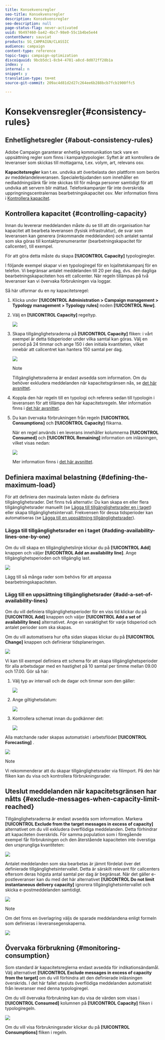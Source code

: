 ```yaml
---
title: Konsekvensregler
seo-title: Konsekvensregler
description: Konsekvensregler
seo-description: null
page-status-flag: never-activated
uuid: 9b497460-ba42-4bc7-98e0-55c1b4be5e44
contentOwner: sauviat
products: SG_CAMPAIGN/CLASSIC
audience: campaign
content-type: reference
topic-tags: campaign-optimization
discoiquuid: 9bcb5dc1-8cb4-4781-a8cd-8d072ff28b1a
index: y
internal: n
snippet: y
translation-type: tm+mt
source-git-commit: 209ac4d81d2d27c264ee6b288bcb7fcb1900ffc5

---
```



# Konsekvensregler{#consistency-rules}

## Enhetlighetsregler {#about-consistency-rules}

Adobe Campaign garanterar enhetlig kommunikation tack vare en uppsättning regler som finns i kampanjtypologier. Syftet är att kontrollera de leveranser som skickas till mottagarna, t.ex. volym, art, relevans osv.

**Kapacitetsregler** kan t.ex. undvika att överbelasta den plattform som berörs av meddelandeleveransen. Specialerbjudanden som innehåller en nedladdningslänk får inte skickas till för många personer samtidigt för att undvika att servern blir mättad. Telefonkampanjer får inte överskrida uppringningscentralernas bearbetningskapacitet osv. Mer information finns i [Kontrollera kapacitet](#controlling-capacity).

## Kontrollera kapacitet {#controlling-capacity}

Innan du levererar meddelanden måste du se till att din organisation har kapacitet att bearbeta leveransen (fysisk infrastruktur), de svar som leveransen kan generera (inkommande meddelanden) och antalet samtal som ska göras till kontaktprenumeranter (bearbetningskapacitet för callcenter), till exempel.

För att göra detta måste du skapa **[!UICONTROL Capacity]** typologiregler.

I följande exempel skapar vi en typologiregel för en lojalitetskampanj för en telefon. Vi begränsar antalet meddelanden till 20 per dag, dvs. den dagliga bearbetningskapaciteten hos ett callcenter. När regeln tillämpas på två leveranser kan vi övervaka förbrukningen via loggar.

Så här utformar du en ny kapacitetsregel:

1. Klicka under **[!UICONTROL Administration > Campaign management > Typology management > Typology rules]** noden **[!UICONTROL New]**.
1. Välj en **[!UICONTROL Capacity]** regeltyp.

   ![](assets/campaign_opt_create_capacity_01.png)

1. Skapa tillgänglighetsraderna på **[!UICONTROL Capacity]** fliken: i vårt exempel är detta tidsperioder under vilka samtal kan göras. Välj en period på 24 timmar och ange 150 i den initiala kvantiteten, vilket innebär att callcentret kan hantera 150 samtal per dag.

   ![](assets/campaign_opt_create_capacity_02.png)

   >[!NOTE]
   >
   >Tillgänglighetsraderna är endast avsedda som information. Om du behöver exkludera meddelanden när kapacitetsgränsen nås, se [det här avsnittet](#exclude-messages-when-capacity-limit-reached).

1. Koppla den här regeln till en typologi och referera sedan till typologin i leveransen för att tillämpa den här kapacitetsregeln. Mer information finns i [det här avsnittet](../../campaign/using/applying-rules.md#applying-a-typology-to-a-delivery).
1. Du kan övervaka förbrukningen från regeln **[!UICONTROL Consumptions]** och **[!UICONTROL Capacity]** flikarna.

   När en regel används i en leverans innehåller kolumnerna **[!UICONTROL Consumed]** och **[!UICONTROL Remaining]** information om inläsningen, vilket visas nedan:

   ![](assets/campaign_opt_create_capacity_03.png)

   Mer information finns i [det här avsnittet](#monitoring-consumption).

## Definiera maximal belastning {#defining-the-maximum-load}

För att definiera den maximala lasten måste du definiera tillgänglighetsrader. Det finns två alternativ: Du kan skapa en eller flera tillgänglighetsrader manuellt (se [Lägga till tillgänglighetsrader en i taget](#adding-availability-lines-one-by-one)) eller skapa tillgänglighetsintervall. Frekvensen för dessa tidsperioder kan automatiseras (se [Lägga till en uppsättning tillgänglighetsrader](#add-a-set-of-availability-lines)).

### Lägga till tillgänglighetsrader en i taget {#adding-availability-lines-one-by-one}

Om du vill skapa en tillgänglighetslinje klickar du på **[!UICONTROL Add]** knappen och väljer **[!UICONTROL Add an availability line]**. Ange tillgänglighetsperioden och tillgänglig last.

![](assets/campaign_opt_create_capacity_02.png)

Lägg till så många rader som behövs för att anpassa bearbetningskapaciteten.

### Lägg till en uppsättning tillgänglighetsrader {#add-a-set-of-availability-lines}

Om du vill definiera tillgänglighetsperioder för en viss tid klickar du på **[!UICONTROL Add]** knappen och väljer **[!UICONTROL Add a set of availability lines]** alternativet. Ange en varaktighet för varje tidsperiod och antalet perioder som ska skapas.

Om du vill automatisera hur ofta sidan skapas klickar du på **[!UICONTROL Change]** knappen och definierar tidsplaneringen.

![](assets/campaign_opt_create_capacity_07.png)

Vi kan till exempel definiera ett schema för att skapa tillgänglighetsperioder för alla arbetsdagar med en hastighet på 10 samtal per timme mellan 09.00 och 17.00. Gör så här:

1. Välj typ av intervall och de dagar och timmar som den gäller:

   ![](assets/campaign_opt_create_capacity_08.png)

1. Ange giltighetsdatum:

   ![](assets/campaign_opt_create_capacity_09.png)

1. Kontrollera schemat innan du godkänner det:

   ![](assets/campaign_opt_create_capacity_10.png)

Alla matchande rader skapas automatiskt i arbetsflödet **[!UICONTROL Forecasting]** .

![](assets/campaign_opt_create_capacity_12.png)

>[!NOTE]
>
>Vi rekommenderar att du skapar tillgänglighetsrader via filimport. På den här fliken kan du visa och kontrollera förbrukningsrader.

## Uteslut meddelanden när kapacitetsgränsen har nåtts {#exclude-messages-when-capacity-limit-reached}

Tillgänglighetsraderna är endast avsedda som information. Markera **[!UICONTROL Exclude from the target messages in excess of capacity]** alternativet om du vill exkludera överflödiga meddelanden. Detta förhindrar att kapaciteten överskrids. För samma population som i föregående exempel får förbrukningen och den återstående kapaciteten inte överstiga den ursprungliga kvantiteten:

![](assets/campaign_opt_create_capacity_04.png)

Antalet meddelanden som ska bearbetas är jämnt fördelat över det definierade tillgänglighetsintervallet. Detta är särskilt relevant för callcenters eftersom deras högsta antal samtal per dag är begränsat. När det gäller e-postleveranser kan du med det här alternativet **[!UICONTROL Do not limit instantaneous delivery capacity]** ignorera tillgänglighetsintervallet och skicka e-postmeddelanden samtidigt.

![](assets/campaign_opt_create_capacity_05.png)

>[!NOTE]
>
>Om det finns en överlagring väljs de sparade meddelandena enligt formeln som definieras i leveransegenskaperna.

![](assets/campaign_opt_create_capacity_06.png)

## Övervaka förbrukning {#monitoring-consumption}

Som standard är kapacitetsreglerna endast avsedda för indikationsändamål. Välj alternativet **[!UICONTROL Exclude messages in excess of capacity from the target]** om du vill förhindra att den definierade inläsningen överskrids. I det här fallet utesluts överflödiga meddelanden automatiskt från leveranser med denna typologiregel.

Om du vill övervaka förbrukning kan du visa de värden som visas i **[!UICONTROL Consumed]** kolumnen på **[!UICONTROL Capacity]** fliken i typologiregeln.

![](assets/campaign_opt_create_capacity_04.png)

Om du vill visa förbrukningsrader klickar du på **[!UICONTROL Consumptions]** fliken i regeln.
